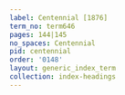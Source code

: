 ```yaml
---
label: Centennial [1876]
term_no: term646
pages: 144|145
no_spaces: Centennial
pid: centennial
order: '0148'
layout: generic_index_term
collection: index-headings
---
```


